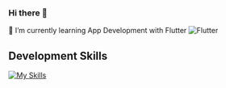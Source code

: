 ### Hi there 👋

🔭 I’m currently learning App Development with Flutter
![Flutter](https://img.shields.io/badge/Flutter-%2302569B.svg?style=for-the-badge&logo=Flutter&logoColor=white)

## Development Skills

[![My Skills](https://skillicons.dev/icons?i=js,html,css,flutter,wasm)](https://skillicons.dev)

<!--
**AndreKrug/AndreKrug** is a ✨ _special_ ✨ repository because its `README.md` (this file) appears on your GitHub profile.

Here are some ideas to get you started:

- 🔭 I’m currently working on ...
- 🌱 I’m currently learning ...
- 👯 I’m looking to collaborate on ...
- 🤔 I’m looking for help with ...
- 💬 Ask me about ...
- 📫 How to reach me: ...
- 😄 Pronouns: ...
- ⚡ Fun fact: ...
-->
